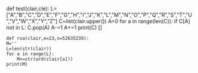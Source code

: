 def test(clair,cle):
    L=["A","B","C","D","E","F","G","H","I","J","K","L","M","N","O","P","Q","R","S","T","U","V","W","X","Y","Z"]
    C=list(clair.upper())
    A=0
    for a in range(len(C)):
        if C[A] not in L:
            C.pop(A)
            A-=1
        A+=1
    print(C)
    []
    
    def rsa(clair,e=23,n=52635239):
    M=''
    L=len(str(clair))
    for a in range(L):
        M+=str(ord(clair[a]))
    print(M)
